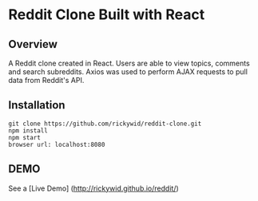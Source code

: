 # Reddit Clone Built with React

## Overview
A Reddit clone created in React. Users are able to view topics, comments and search subreddits. Axios was used to perform AJAX requests to pull data from Reddit's API.

## Installation
```
git clone https://github.com/rickywid/reddit-clone.git
npm install
npm start
browser url: localhost:8080
```
## DEMO
See a [Live Demo] (http://rickywid.github.io/reddit/)

